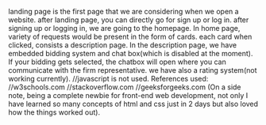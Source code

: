 landing page is the first page that we are considering when we open a website.
after landing page, you can directly go for sign up or log in.
after signing up or logging in, we are going to the homepage.
In home page, variety of requests would be present in the form of cards.
each card when clicked, consists a description page.
In the description page, we have embedded bidding system and chat box(which is disabled at the moment).
If your bidding gets selected, the chatbox will open where you can communicate with the firm representative.
we have also a rating system(not working currently).
//javascript is not used. References used:
//w3schools.com
//stackoverflow.com
//geeksforgeeks.com
(On a side note, being a complete newbie for front-end web development, not only I have learned so many concepts of html and css just in 2 days but also loved how the things worked out).
